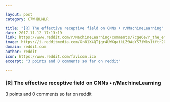 ```yaml
---

layout: post
category: C7WHBLNLR

title: "[R] The effective receptive field on CNNs • r/MachineLearning"
date: 2017-11-12 17:13:19
link: https://www.reddit.com/r/MachineLearning/comments/7cge6e/r_the_effective_receptive_field_on_cnns/
image: https://i.redditmedia.com/Gr81X4QTjgr4UWXgaikLZ9AeYS7iWks1tftr2QfajWw.jpg?w=320&s=00f5286751a7c4c6993e00338c10a78c
domain: reddit.com
author: reddit
icon: https://www.reddit.com/favicon.ico
excerpt: "3 points and 0 comments so far on reddit"

---
```


### [R] The effective receptive field on CNNs • r/MachineLearning

3 points and 0 comments so far on reddit